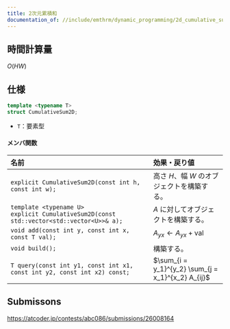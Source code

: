 ```yaml
---
title: 2次元累積和
documentation_of: //include/emthrm/dynamic_programming/2d_cumulative_sum.hpp
---
```



## 時間計算量

$O(HW)$


## 仕様

```cpp
template <typename T>
struct CumulativeSum2D;
```

- `T`：要素型

#### メンバ関数

|名前|効果・戻り値|
|:--|:--|
|`explicit CumulativeSum2D(const int h, const int w);`|高さ $H$、幅 $W$ のオブジェクトを構築する。|
|`template <typename U>`<br>`explicit CumulativeSum2D(const std::vector<std::vector<U>>& a);`|$A$ に対してオブジェクトを構築する。|
|`void add(const int y, const int x, const T val);`|$A_{yx} \gets A_{yx} + \mathrm{val}$|
|`void build();`|構築する。|
|`T query(const int y1, const int x1, const int y2, const int x2) const;`|$\sum_{i = y_1}^{y_2} \sum_{j = x_1}^{x_2} A_{ij}$|


## Submissons

https://atcoder.jp/contests/abc086/submissions/26008164
